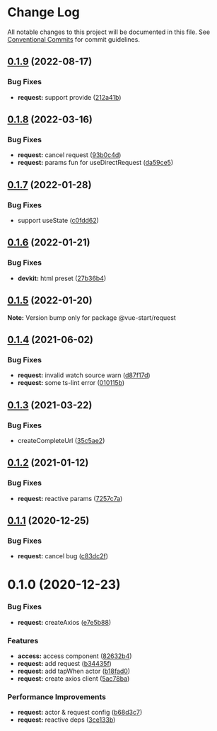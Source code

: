 # Change Log

All notable changes to this project will be documented in this file.
See [Conventional Commits](https://conventionalcommits.org) for commit guidelines.

## [0.1.9](https://github.com/zxeryu/vue-start/compare/@vue-start/request@0.1.8...@vue-start/request@0.1.9) (2022-08-17)

### Bug Fixes

- **request:** support provide ([212a41b](https://github.com/zxeryu/vue-start/commit/212a41b3c056c3acf38d65c3f1e7a8e388bc9052))

## [0.1.8](https://github.com/zxeryu/vue-start/compare/@vue-start/request@0.1.7...@vue-start/request@0.1.8) (2022-03-16)

### Bug Fixes

- **request:** cancel request ([93b0c4d](https://github.com/zxeryu/vue-start/commit/93b0c4d02a5892edf222c3daf96c7beccae91bba))
- **request:** params fun for useDirectRequest ([da59ce5](https://github.com/zxeryu/vue-start/commit/da59ce56625a3668c257e3bd0590d9dc3f3de8d4))

## [0.1.7](https://github.com/zxeryu/vue-start/compare/@vue-start/request@0.1.6...@vue-start/request@0.1.7) (2022-01-28)

### Bug Fixes

- support useState ([c0fdd62](https://github.com/zxeryu/vue-start/commit/c0fdd626baa098eedbb472d615096148edd57ac3))

## [0.1.6](https://github.com/zxeryu/vue-start/compare/@vue-start/request@0.1.5...@vue-start/request@0.1.6) (2022-01-21)

### Bug Fixes

- **devkit:** html preset ([27b36b4](https://github.com/zxeryu/vue-start/commit/27b36b45f725aed2edbcb1b2b695da91ec33997d))

## [0.1.5](https://github.com/zxeryu/vue-start/compare/@vue-start/request@0.1.4...@vue-start/request@0.1.5) (2022-01-20)

**Note:** Version bump only for package @vue-start/request

## [0.1.4](https://github.com/zxeryu/vue-start/compare/@vue-start/request@0.1.3...@vue-start/request@0.1.4) (2021-06-02)

### Bug Fixes

- **request:** invalid watch source warn ([d87f17d](https://github.com/zxeryu/vue-start/commit/d87f17d24eacddb29cbca5994f2b2d91886fb0af))
- **request:** some ts-lint error ([010115b](https://github.com/zxeryu/vue-start/commit/010115b1311169ded89f0edc7e9ec30e2b6cbc7d))

## [0.1.3](https://github.com/zxeryu/vue-start/compare/@vue-start/request@0.1.2...@vue-start/request@0.1.3) (2021-03-22)

### Bug Fixes

- createCompleteUrl ([35c5ae2](https://github.com/zxeryu/vue-start/commit/35c5ae2d9e59ebd18f396c51bda7bcf66c80a536))

## [0.1.2](https://github.com/zxeryu/vue-start/compare/@vue-start/request@0.1.1...@vue-start/request@0.1.2) (2021-01-12)

### Bug Fixes

- **request:** reactive params ([7257c7a](https://github.com/zxeryu/vue-start/commit/7257c7a8b5bf648df3b110d5e4b0a32755ea7b35))

## [0.1.1](https://github.com/zxeryu/vue-start/compare/@vue-start/request@0.1.0...@vue-start/request@0.1.1) (2020-12-25)

### Bug Fixes

- **request:** cancel bug ([c83dc2f](https://github.com/zxeryu/vue-start/commit/c83dc2fdb7e0a9e66b6a846bc6ed037e8baf8e16))

# 0.1.0 (2020-12-23)

### Bug Fixes

- **request:** createAxios ([e7e5b88](https://github.com/zxeryu/vue-start/commit/e7e5b8869e99aab8ecca8ffe63fc020bc107e800))

### Features

- **access:** access component ([82632b4](https://github.com/zxeryu/vue-start/commit/82632b4ef3a5660e98e7113767f320215f54420a))
- **request:** add request ([b34435f](https://github.com/zxeryu/vue-start/commit/b34435fc005c1bce4af4de73f8c9eb9cdaec454a))
- **request:** add tapWhen actor ([b18fad0](https://github.com/zxeryu/vue-start/commit/b18fad0ba539db279f880315af8d8538c081ac87))
- **request:** create axios client ([5ac78ba](https://github.com/zxeryu/vue-start/commit/5ac78ba397ef9531f1e6c5c390adf28071fc574c))

### Performance Improvements

- **request:** actor & request config ([b68d3c7](https://github.com/zxeryu/vue-start/commit/b68d3c77207a2b2118b4a53ab47ffb6e4613759c))
- **request:** reactive deps ([3ce133b](https://github.com/zxeryu/vue-start/commit/3ce133bd032b86ec1e6c083e8e0490ff759574bb))
